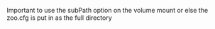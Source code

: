 Important to use the subPath option on the volume mount or
else the zoo.cfg is put in as the full directory

